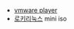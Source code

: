 
- [vmware player](https://softwareupdate.vmware.com/cds/vmw-desktop/player/17.6.2/24409262/windows/core/)
- [로키리눅스](https://rockylinux.org/ko-KR/download) mini iso
